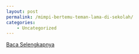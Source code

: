 ```yaml
---
layout: post
permalink: /mimpi-bertemu-teman-lama-di-sekolah/
categories:
    - Uncategorized
---
```


[Baca Selengkapnya](/04)